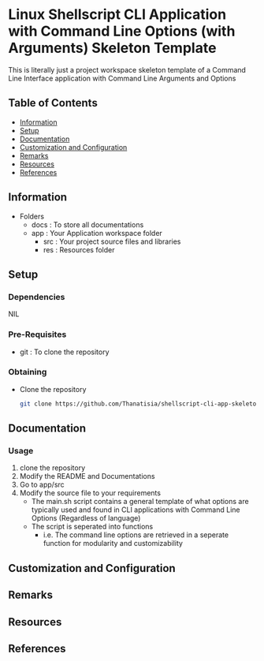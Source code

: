 # Linux Shellscript CLI Application with Command Line Options (with Arguments) Skeleton Template

This is literally just a project workspace skeleton template of a Command Line Interface application with 
Command Line Arguments and Options

## Table of Contents
- [Information](#information)
- [Setup](#setup)
- [Documentation](#documentation)
- [Customization and Configuration](#customization-and-configuration)
- [Remarks](#remarks)
- [Resources](#resources)
- [References](#references)

## Information

- Folders
	+ docs : To store all documentations
	- app : Your Application workspace folder
		+ src : Your project source files and libraries
		+ res : Resources folder

## Setup

### Dependencies

NIL

### Pre-Requisites

+ git : To clone the repository

### Obtaining

- Clone the repository
	```sh
	git clone https://github.com/Thanatisia/shellscript-cli-app-skeleton
	```

## Documentation

### Usage

1. clone the repository
2. Modify the README and Documentations
3. Go to app/src
4. Modify the source file to your requirements
	- The main.sh script contains a general template of what options are typically used and found in CLI applications with Command Line Options (Regardless of language)
	- The script is seperated into functions
		+ i.e. The command line options are retrieved in a seperate function for modularity and customizability

## Customization and Configuration

## Remarks

## Resources

## References

